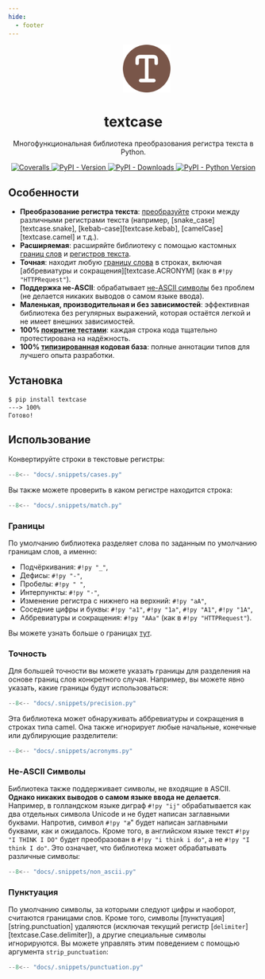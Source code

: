 ```yaml
---
hide:
  - footer
---
```


<p align="center">
  <span>&emsp;</span>
  <span>&emsp;</span>
  <span>&emsp;</span>
  <a href="https://pypi.python.org/pypi/textcase">
    <img src="https://raw.githubusercontent.com/zobweyt/textcase/refs/heads/main/docs/assets/favicon.svg" alt="textcase logo" width="96" height="96" />
  </a>
</p>

<h1 align="center">
  textcase
</h1>

<p align="center">
  Многофункциональная библиотека преобразования регистра текста в Python.
</p>

<p align="center">
  <a href="https://coveralls.io/github/zobweyt/textcase" target="_blank">
    <img src="https://img.shields.io/coverallsCoverage/github/zobweyt/textcase?branch=main" alt="Coveralls"/>
  </a>
  <a href="https://pypi.python.org/pypi/textcase" target="_blank">
    <img src="https://img.shields.io/pypi/v/textcase.svg" alt="PyPI - Version"/>
  </a>
  <a href="https://pypistats.org/packages/textcase" target="_blank">
    <img src="https://img.shields.io/pypi/dm/textcase" alt="PyPI - Downloads"/>
  </a>
  <a href="https://pypi.python.org/pypi/textcase" target="_blank">
    <img src="https://img.shields.io/pypi/pyversions/textcase.svg" alt="PyPI - Python Version"/>
  </a>
</p>

## Особенности

- **Преобразование регистра текста**: [преобразуйте](#использование) строки между различными регистрами текста (например, [snake_case][textcase.snake], [kebab-case][textcase.kebab], [camelCase][textcase.camel] и т.д.).
- **Расширяемая**: расширяйте библиотеку с помощью кастомных [границ слов](./learn/boundaries.md) и [регистров текста](./learn/cases.md).
- **Точная**: находит любую [границу слова](#точность) в строках, включая [аббревиатуры и сокращения][textcase.ACRONYM] (как в `#!py "HTTPRequest"`).
- **Поддержка не-ASCII**: обрабатывает [не-ASCII символы](#non-ascii-characters) без проблем (не делается никаких выводов о самом языке ввода).
- **Маленькая, производительная и без зависимостей**: эффективная библиотека без регулярных выражений, которая остаётся легкой и не имеет внешних зависимостей.
- **100% <abbr title="Объём кода, который автоматически тестируется">покрытие тестами</abbr>**: каждая строка кода тщательно протестирована на надёжность.
- **100% <abbr title="Аннотации типов Python, с этим ваш редактор и внешние инструменты могут предоставить вам лучшую поддержку">типизированная</abbr> кодовая база**: полные аннотации типов для лучшего опыта разработки.

## Установка

<!-- termynal -->

```console
$ pip install textcase
---> 100%
Готово!
```

## Использование

Конвертируйте строки в текстовые регистры:

```py title="cases.py" linenums="1"
--8<-- "docs/.snippets/cases.py"
```

Вы также можете проверить в каком регистре находится строка:

```py title="match.py" linenums="1" hl_lines="3-5"
--8<-- "docs/.snippets/match.py"
```

### Границы

По умолчанию библиотека разделяет слова по заданным по умолчанию границам слов, а именно:

- Подчёркивания: `#!py "_"`,
- Дефисы: `#!py "-"`,
- Пробелы: `#!py " "`,
- Интерпункты: `#!py "·"`,
- Изменение регистра с нижнего на верхний: `#!py "aA"`,
- Соседние цифры и буквы: `#!py "a1"`, `#!py "1a"`, `#!py "A1"`, `#!py "1A"`,
- Аббревиатуры и сокращения: `#!py "AAa"` (как в `#!py "HTTPRequest"`).

Вы можете узнать больше о границах [тут](./learn/boundaries.md).

### Точность

Для большей точности вы можете указать границы для разделения на основе границ слов конкретного случая.
Например, вы можете явно указать, какие границы будут использоваться:

```py title="precision.py" linenums="1" hl_lines="4"
--8<-- "docs/.snippets/precision.py"
```

Эта библиотека может обнаруживать аббревиатуры и сокращения в строках типа camel.
Она также игнорирует любые начальные, конечные или дублирующие разделители:

```py title="acronyms.py" linenums="1" hl_lines="3-5"
--8<-- "docs/.snippets/acronyms.py"
```

### Не-ASCII Символы

Библиотека также поддерживает символы, не входящие в ASCII. **Однако никаких выводов о самом языке ввода не делается**.
Например, в голландском языке диграф `#!py "ij"` обрабатывается как два отдельных символа Unicode и не будет написан заглавными буквами.
Напротив, символ `#!py "æ`" будет написан заглавными буквами, как и ожидалось.
Кроме того, в английском языке текст `#!py "I THINK I DO"` будет преобразован в `#!py "i think i do"`, а не `#!py "I think I do"`.
Это означает, что библиотека может обрабатывать различные символы:

```py title="non_ascii.py" linenums="1" hl_lines="3-5"
--8<-- "docs/.snippets/non_ascii.py"
```

### Пунктуация

По умолчанию символы, за которыми следуют цифры и наоборот, считаются границами слов.
Кроме того, символы [пунктуация][string.punctuation] удаляются
(исключая текущий регистр [`delimiter`][textcase.Case.delimiter]), а другие специальные символы игнорируются.
Вы можете управлять этим поведением с помощью аргумента `strip_punctuation`:

```py title="punctuation.py" linenums="1" hl_lines="7-8"
--8<-- "docs/.snippets/punctuation.py"
```
